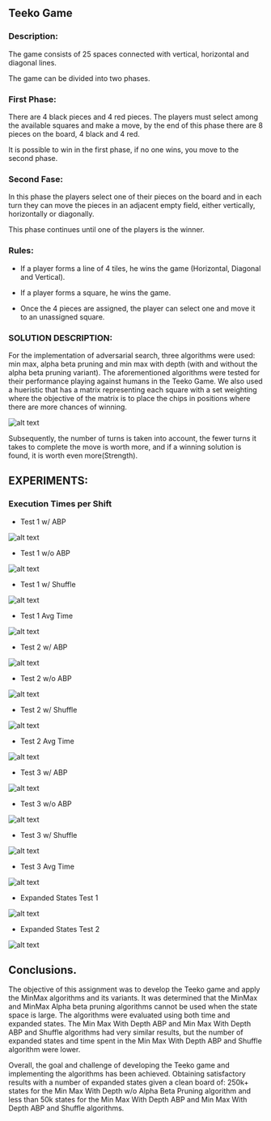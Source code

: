 ## Teeko Game

### Description:

The game consists of 25 spaces connected with vertical, horizontal and diagonal lines.

The game can be divided into two phases.

### First Phase:

There are 4 black pieces and 4 red pieces. The players must select among the available squares and make a move, by the end of this phase there are 8 pieces on the board, 4 black and 4 red.

It is possible to win in the first phase, if no one wins, you move to the second phase.

### Second Fase:
In this phase the players select one of their pieces on the board and in each turn they can move the pieces in an adjacent empty field, either vertically, horizontally or diagonally.

This phase continues until one of the players is the winner.

### Rules:
- If a player forms a line of 4 tiles, he wins the game (Horizontal, Diagonal and Vertical).

- If a player forms a square, he wins the game.

- Once the 4 pieces are assigned, the player can select one and move it to an unassigned square.


### SOLUTION DESCRIPTION:

For the implementation of adversarial search, three algorithms were used: min max, alpha beta pruning and min max with depth (with and without the alpha beta pruning variant). The aforementioned algorithms were tested for their performance playing against humans in the Teeko Game. We also used a hueristic that has a matrix representing each square with a set weighting where the objective of the matrix is to place the chips in positions where there are more chances of winning.

![alt text](https://github.com/BMB0/Assignment-3/blob/main/img/winning_moves_position.png?raw=true)

Subsequently, the number of turns is taken into account, the fewer turns it takes to complete the move is worth more, and if a winning solution is found, it is worth even more(Strength).

## EXPERIMENTS:

### Execution Times per Shift

- Test 1 w/ ABP

![alt text](https://github.com/BMB0/Assignment-3/blob/main/img/Min_Max_With_Depth_Test_Times_1.png?raw=true)

- Test 1 w/o ABP

![alt text](https://github.com/BMB0/Assignment-3/blob/main/img/Min_Max_With_Depth_No_ABP_Test_Times_1.png?raw=true)

- Test 1 w/ Shuffle

![alt text](https://github.com/BMB0/Assignment-3/blob/main/img/Min_Max_With_Depth_Shuffle_Test_Times_1.png?raw=true)

- Test 1 Avg Time

![alt text](https://github.com/BMB0/Assignment-3/blob/main/img/Times_Bars_Test1.png?raw=true)

- Test 2 w/ ABP

![alt text](https://github.com/BMB0/Assignment-3/blob/main/img/Min_Max_With_Depth_Test_Times_2.png?raw=true)

- Test 2 w/o ABP

![alt text](https://github.com/BMB0/Assignment-3/blob/main/img/Min_Max_With_Depth_No_ABP_Test_Times_2.png?raw=true)

- Test 2 w/ Shuffle

![alt text](https://github.com/BMB0/Assignment-3/blob/main/img/Min_Max_With_Depth_Shuffle_Test_Times_2.png?raw=true)

- Test 2 Avg Time

![alt text](https://github.com/BMB0/Assignment-3/blob/main/img/Times_Bars_Test2.png?raw=true)

- Test 3 w/ ABP

![alt text](https://github.com/BMB0/Assignment-3/blob/main/img/Min_Max_With_Depth_Test_Times_3.png?raw=true)

- Test 3 w/o ABP

![alt text](https://github.com/BMB0/Assignment-3/blob/main/img/Min_Max_With_Depth_No_ABP_Test_Times_3.png?raw=true)

- Test 3 w/ Shuffle

![alt text](https://github.com/BMB0/Assignment-3/blob/main/img/Min_Max_With_Depth_Shuffle_Test_Times_3.png?raw=true)

- Test 3 Avg Time

![alt text](https://github.com/BMB0/Assignment-3/blob/main/img/Times_Bars_Test3.png?raw=true)

- Expanded States Test 1

![alt text](https://github.com/BMB0/Assignment-3/blob/main/img/Expanded_States_test1.png?raw=true)

- Expanded States Test 2

![alt text](https://github.com/BMB0/Assignment-3/blob/main/img/Expanded_States_test2.png?raw=true)


## Conclusions.

The objective of this assignment was to develop the Teeko game and apply the MinMax algorithms and its variants. It was determined that the MinMax and MinMax Alpha beta pruning algorithms cannot be used when the state space is large. The algorithms were evaluated using both time and expanded states. The Min Max With Depth ABP and Min Max With Depth ABP and Shuffle algorithms had very similar results, but the number of expanded states and time spent in the Min Max With Depth ABP and Shuffle algorithm were lower.

Overall, the goal and challenge of developing the Teeko game and implementing the algorithms has been achieved. Obtaining satisfactory results with a number of expanded states given a clean board of: 250k+ states for the Min Max With Depth w/o Alpha Beta Pruning algorithm and less than 50k states for the Min Max With Depth ABP and Min Max With Depth ABP and Shuffle algorithms.





